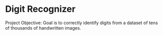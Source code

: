 # Digit Recognizer  

Project Objective: 
Goal is to correctly identify digits from a dataset of tens of thousands of handwritten images. 
